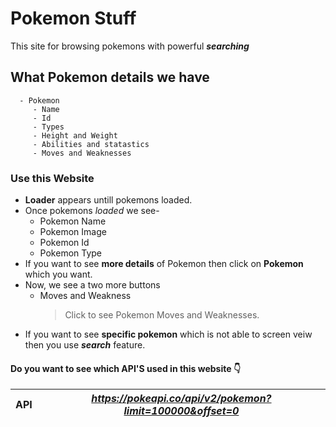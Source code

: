 # Pokemon Stuff

This site for browsing pokemons with powerful ***searching***

## What Pokemon details we have

```
  - Pokemon
     - Name
     - Id
     - Types
     - Height and Weight
     - Abilities and statastics
     - Moves and Weaknesses  
```
### Use this Website

- **Loader** appears untill pokemons loaded.
- Once pokemons *loaded* we see-
  - Pokemon Name
  - Pokemon Image
  - Pokemon Id
  - Pokemon Type
- If you want to see **more details** of Pokemon then click on **Pokemon** which you want.
- Now, we see a two more buttons
  - Moves and Weakness
    > Click to see Pokemon Moves and Weaknesses.
- If you want to see **specific pokemon** which is not able to screen veiw then you use ***search*** feature.

#### Do you want to see which API'S used in this website 👇

| API | *https://pokeapi.co/api/v2/pokemon?limit=100000&offset=0* |
| --- | --------------------------------------------------------- |
